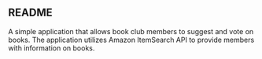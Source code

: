 ## README

A simple application that allows book club members to suggest and vote on books. The application utilizes Amazon ItemSearch API to provide members with information on books.

